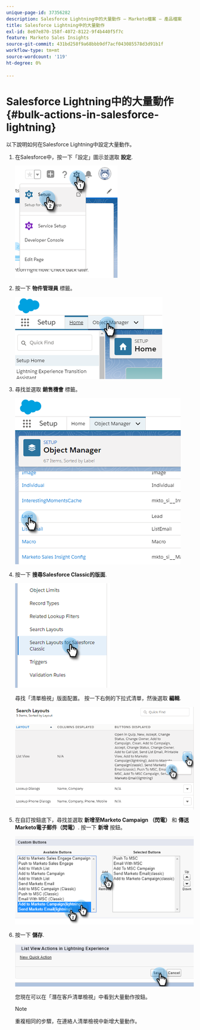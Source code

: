 ```yaml
---
unique-page-id: 37356282
description: Salesforce Lightning中的大量動作 — Marketo檔案 — 產品檔案
title: Salesforce Lightning中的大量動作
exl-id: 8e07e870-158f-4072-8122-9f4b440f5f7c
feature: Marketo Sales Insights
source-git-commit: 431bd258f9a68bbb9df7acf043085578d3d91b1f
workflow-type: tm+mt
source-wordcount: '119'
ht-degree: 0%

---
```


# Salesforce Lightning中的大量動作 {#bulk-actions-in-salesforce-lightning}

以下說明如何在Salesforce Lightning中設定大量動作。

1. 在Salesforce中，按一下「設定」圖示並選取 **設定**.

   ![](assets/bulk-actions-in-salesforce-lightning-1.png)

1. 按一下 **物件管理員** 標籤。

   ![](assets/bulk-actions-in-salesforce-lightning-2.png)

1. 尋找並選取 **銷售機會** 標籤。

   ![](assets/bulk-actions-in-salesforce-lightning-3.png)

1. 按一下 **搜尋Salesforce Classic的版面**.

   ![](assets/bulk-actions-in-salesforce-lightning-4.png)

   尋找「清單檢視」版面配置。 按一下右側的下拉式清單，然後選取 **編輯**.

   ![](assets/bulk-actions-in-salesforce-lightning-5.png)

1. 在自訂按鈕底下，尋找並選取 **新增至Marketo Campaign （閃電）** 和 **傳送Marketo電子郵件（閃電）**. 按一下 **新增** 按鈕。

   ![](assets/bulk-actions-in-salesforce-lightning-6.png)

1. 按一下 **儲存**.

   ![](assets/bulk-actions-in-salesforce-lightning-7.png)

   您現在可以在「潛在客戶清單檢視」中看到大量動作按鈕。

   >[!NOTE]
   >
   >重複相同的步驟，在連絡人清單檢視中新增大量動作。
